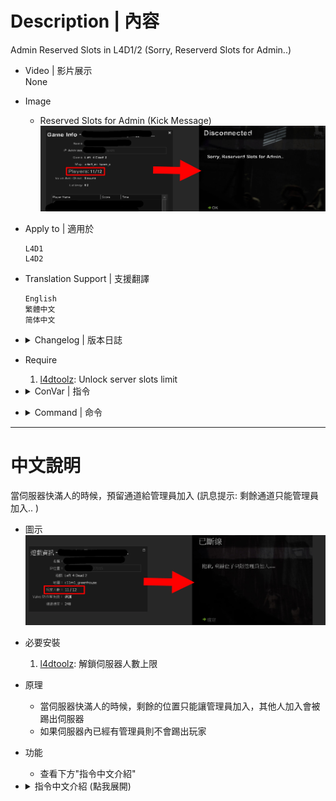 # Description | 內容
Admin Reserved Slots in L4D1/2 (Sorry, Reserverd Slots for Admin..)

* Video | 影片展示
<br/>None

* Image
	* Reserved Slots for Admin (Kick Message)
	<br/>![l4d_reservedslots_1](image/l4d_reservedslots_1.jpg)

* Apply to | 適用於
	```
    L4D1 
	L4D2
	```

* Translation Support | 支援翻譯
	```
	English
	繁體中文
	简体中文
	```

* <details><summary>Changelog | 版本日誌</summary>
	
	* v1.5 (2023-7-1)
        * Require lef4dhooks v1.33 or above
		* Remake code, convert code to latest syntax
		* Fix warnings when compiling on SourceMod 1.11.
		* Optimize code and improve performance
		* Translation Support

	* v1.0 (2023-5-3)
	    * [Original Plugin by fenghf](https://bbs.3dmgame.com/thread-2804070-1-1.html)
</details>

* Require
	1. [l4dtoolz](https://github.com/fbef0102/Game-Private_Plugin/tree/main/Tutorial_%E6%95%99%E5%AD%B8%E5%8D%80/English/Server/Install_Other_File#l4dtoolz): Unlock server slots limit

* <details><summary>ConVar | 指令</summary>

	* cfg/sourcemod/l4d_reservedslots.cfg
		```php
        // Reserved how many slots for Admin. (0=Off)
        l4d_reservedslots_adm "1"

        // Players with these flags have access to use admin reserved slots. (Empty = Everyone, -1: Nobody)
        l4d_reservedslots_flag "z"

        // If set to 1, reserved slots will be hidden (slot display = sv_maxplayers - l4d_reservedslots_adm)
        l4d_reservedslots_hide "0"
		```
</details>

* <details><summary>Command | 命令</summary>

	None
</details>

- - - -
# 中文說明
當伺服器快滿人的時候，預留通道給管理員加入 (訊息提示: 剩餘通道只能管理員加入.. )

* 圖示
	<br/>![l4d_reservedslots_1](image/zho/l4d_reservedslots_1.jpg)

* 必要安裝
	1. [l4dtoolz](https://github.com/fbef0102/Game-Private_Plugin/tree/main/Tutorial_%E6%95%99%E5%AD%B8%E5%8D%80/Chinese_%E7%B9%81%E9%AB%94%E4%B8%AD%E6%96%87/Server/%E5%AE%89%E8%A3%9D%E5%85%B6%E4%BB%96%E6%AA%94%E6%A1%88%E6%95%99%E5%AD%B8#%E5%AE%89%E8%A3%9Dl4dtoolz): 解鎖伺服器人數上限

* 原理
	* 當伺服器快滿人的時候，剩餘的位置只能讓管理員加入，其他人加入會被踢出伺服器
	* 如果伺服器內已經有管理員則不會踢出玩家

* 功能
	* 查看下方"指令中文介紹"

* <details><summary>指令中文介紹 (點我展開)</summary>

	* cfg/sourcemod/l4d_reservedslots.cfg
		```php
        // 可設置預留通道的數量. (0=關閉)
        l4d_reservedslots_adm "1"

        // 可設置哪些權限視為管理員，這些人可以進入預留通道 (空白 = 任何人都可以進入, -1: 任何人都不行)
        l4d_reservedslots_flag "z"

        // 為1時，可將預留通道隱藏起來 (人數顯示 = 最大容納人數 - l4d_reservedslots_adm的數值)
        // 譬如原本伺服器顯示人數: 11/12，變成 11/11 (隱藏一個位置)
        l4d_reservedslots_hide "0"
		```
</details>